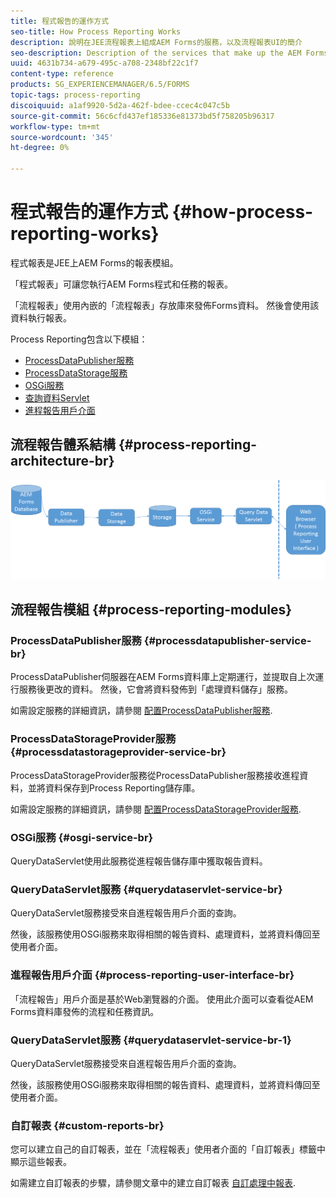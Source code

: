 ```yaml
---
title: 程式報告的運作方式
seo-title: How Process Reporting Works
description: 說明在JEE流程報表上組成AEM Forms的服務，以及流程報表UI的簡介
seo-description: Description of the services that make up the AEM Forms on JEE Process Reporting and an introduction to the Process Reporting UI
uuid: 4631b734-a679-495c-a708-2348bf22c1f7
content-type: reference
products: SG_EXPERIENCEMANAGER/6.5/FORMS
topic-tags: process-reporting
discoiquuid: a1af9920-5d2a-462f-bdee-ccec4c047c5b
source-git-commit: 56c6cfd437ef185336e81373bd5f758205b96317
workflow-type: tm+mt
source-wordcount: '345'
ht-degree: 0%

---
```



# 程式報告的運作方式 {#how-process-reporting-works}

程式報表是JEE上AEM Forms的報表模組。

「程式報表」可讓您執行AEM Forms程式和任務的報表。

「流程報表」使用內嵌的「流程報表」存放庫來發佈Forms資料。 然後會使用該資料執行報表。

Process Reporting包含以下模組：

* [ProcessDataPublisher服務](/help/forms/using/process-reporting/process-reporting-architecture.md#p-processdatapublisher-service-br-p)
* [ProcessDataStorage服務](/help/forms/using/process-reporting/process-reporting-architecture.md#p-processdatastorageprovider-service-br-p)
* [OSGi服務](/help/forms/using/process-reporting/process-reporting-architecture.md#p-osgi-service-br-p)
* [查詢資料Servlet](/help/forms/using/process-reporting/process-reporting-architecture.md#p-querydataservlet-service-br-p)
* [進程報告用戶介面](/help/forms/using/process-reporting/process-reporting-architecture.md#p-process-reporting-user-interface-br-p)

## 流程報告體系結構 {#process-reporting-architecture-br}

![處理報告架構](assets/processreportingarchitecture.png)

## 流程報告模組 {#process-reporting-modules}

### ProcessDataPublisher服務 {#processdatapublisher-service-br}

ProcessDataPublisher伺服器在AEM Forms資料庫上定期運行，並提取自上次運行服務後更改的資料。 然後，它會將資料發佈到「處理資料儲存」服務。

如需設定服務的詳細資訊，請參閱 [配置ProcessDataPublisher服務](/help/forms/using/process-reporting/install-start-process-reporting.md#p-reportconfiguration-service-p).

### ProcessDataStorageProvider服務 {#processdatastorageprovider-service-br}

ProcessDataStorageProvider服務從ProcessDataPublisher服務接收進程資料，並將資料保存到Process Reporting儲存庫。

如需設定服務的詳細資訊，請參閱 [配置ProcessDataStorageProvider服務](/help/forms/using/process-reporting/install-start-process-reporting.md#p-to-configure-the-process-reporting-repository-locations-p).

### OSGi服務 {#osgi-service-br}

QueryDataServlet使用此服務從進程報告儲存庫中獲取報告資料。

### QueryDataServlet服務 {#querydataservlet-service-br}

QueryDataServlet服務接受來自進程報告用戶介面的查詢。

然後，該服務使用OSGi服務來取得相關的報告資料、處理資料，並將資料傳回至使用者介面。

### 進程報告用戶介面 {#process-reporting-user-interface-br}

「流程報告」用戶介面是基於Web瀏覽器的介面。 使用此介面可以查看從AEM Forms資料庫發佈的流程和任務資訊。

### QueryDataServlet服務 {#querydataservlet-service-br-1}

QueryDataServlet服務接受來自進程報告用戶介面的查詢。

然後，該服務使用OSGi服務來取得相關的報告資料、處理資料，並將資料傳回至使用者介面。

### 自訂報表 {#custom-reports-br}

您可以建立自己的自訂報表，並在「流程報表」使用者介面的「自訂報表」標籤中顯示這些報表。

如需建立自訂報表的步驟，請參閱文章中的建立自訂報表 [自訂處理中報表](/help/forms/using/process-reporting/process-reporting-custom-reports.md).
